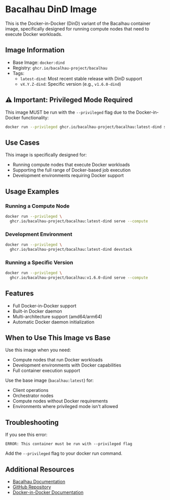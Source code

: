 # Bacalhau DinD Image

This is the Docker-in-Docker (DinD) variant of the Bacalhau container image, specifically designed for running compute nodes that need to execute Docker workloads.

## Image Information
- Base Image: `docker:dind`
- Registry: `ghcr.io/bacalhau-project/bacalhau`
- Tags:
    - `latest-dind`: Most recent stable release with DinD support
    - `vX.Y.Z-dind`: Specific version (e.g., `v1.6.0-dind`)

## ⚠️ Important: Privileged Mode Required

This image MUST be run with the `--privileged` flag due to the Docker-in-Docker functionality:

```bash
docker run --privileged ghcr.io/bacalhau-project/bacalhau:latest-dind serve --compute
```

## Use Cases

This image is specifically designed for:
- Running compute nodes that execute Docker workloads
- Supporting the full range of Docker-based job execution
- Development environments requiring Docker support

## Usage Examples

### Running a Compute Node
```bash
docker run --privileged \
  ghcr.io/bacalhau-project/bacalhau:latest-dind serve --compute
```

### Development Environment
```bash
docker run --privileged \
  ghcr.io/bacalhau-project/bacalhau:latest-dind devstack
```

### Running a Specific Version
```bash
docker run --privileged \
  ghcr.io/bacalhau-project/bacalhau:v1.6.0-dind serve --compute
```

## Features
- Full Docker-in-Docker support
- Built-in Docker daemon
- Multi-architecture support (amd64/arm64)
- Automatic Docker daemon initialization

## When to Use This Image vs Base

Use this image when you need:
- Compute nodes that run Docker workloads
- Development environments with Docker capabilities
- Full container execution support

Use the base image (`bacalhau:latest`) for:
- Client operations
- Orchestrator nodes
- Compute nodes without Docker requirements
- Environments where privileged mode isn't allowed

## Troubleshooting

If you see this error:
```
ERROR: This container must be run with --privileged flag
```
Add the `--privileged` flag to your docker run command.

## Additional Resources
- [Bacalhau Documentation](https://docs.bacalhau.org/)
- [GitHub Repository](https://github.com/bacalhau-project/bacalhau)
- [Docker-in-Docker Documentation](https://docs.docker.com/engine/reference/run/#runtime-privilege-and-linux-capabilities)